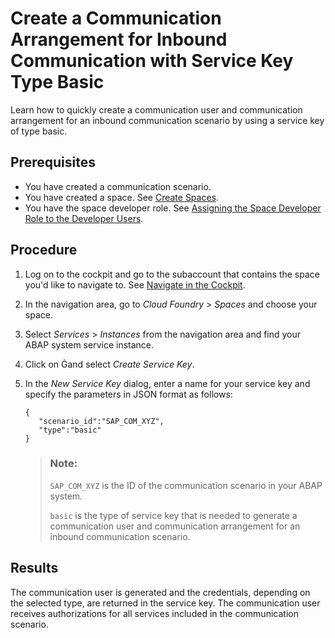 <!-- loio1cc5a1da02594b93a70f6c0fe2bfdfe8 -->

<link rel="stylesheet" type="text/css" href="../css/sap-icons.css"/>

# Create a Communication Arrangement for Inbound Communication with Service Key Type Basic

Learn how to quickly create a communication user and communication arrangement for an inbound communication scenario by using a service key of type basic.



<a name="loio1cc5a1da02594b93a70f6c0fe2bfdfe8__prereq_wzz_g1y_qjb"/>

## Prerequisites

-   You have created a communication scenario.
-   You have created a space. See [Create Spaces](https://help.sap.com/viewer/65de2977205c403bbc107264b8eccf4b/Cloud/en-US/2f6ed22ccf424dae84345f4500c2d8ea.html).
-   You have the space developer role. See [Assigning the Space Developer Role to the Developer Users](https://help.sap.com/viewer/a96b1df8525f41f79484717368e30626/Cloud/en-US/967fc4e2b1314cf7afc7d7043b53e566.html).



## Procedure

1.  Log on to the cockpit and go to the subaccount that contains the space you'd like to navigate to. See [Navigate in the Cockpit](https://help.sap.com/viewer/65de2977205c403bbc107264b8eccf4b/Cloud/en-US/0874895f1f78459f9517da55a11ffebd.html).

2.  In the navigation area, go to *Cloud Foundry* \> *Spaces* and choose your space.

3.  Select *Services* \> *Instances* from the navigation area and find your ABAP system service instance.

4.  Click on <span class="SAP-icons-V5"></span>and select *Create Service Key*.

5.  In the *New Service Key* dialog, enter a name for your service key and specify the parameters in JSON format as follows:

    ```
    {
       "scenario_id":"SAP_COM_XYZ",
       "type":"basic"
    }
    
    ```

    > ### Note:  
    > `SAP_COM_XYZ` is the ID of the communication scenario in your ABAP system.
    > 
    > `basic` is the type of service key that is needed to generate a communication user and communication arrangement for an inbound communication scenario.




<a name="loio1cc5a1da02594b93a70f6c0fe2bfdfe8__result_lfm_1dy_qjb"/>

## Results

The communication user is generated and the credentials, depending on the selected type, are returned in the service key. The communication user receives authorizations for all services included in the communication scenario.

